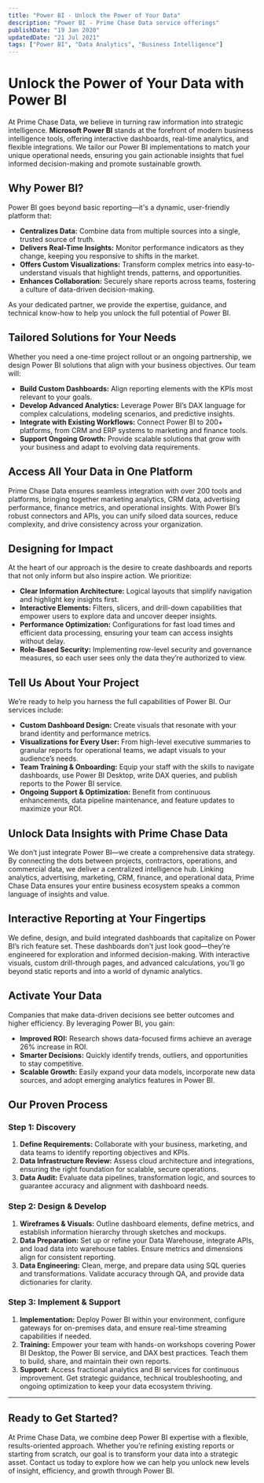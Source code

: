 ```yaml
---
title: "Power BI - Unlock the Power of Your Data"
description: "Power BI - Prime Chase Data service offerings"
publishDate: "19 Jan 2020"
updatedDate: "21 Jul 2021"
tags: ["Power BI", "Data Analytics", "Business Intelligence"]
---
```


# Unlock the Power of Your Data with Power BI

At Prime Chase Data, we believe in turning raw information into strategic intelligence. **Microsoft Power BI** stands at the forefront of modern business intelligence tools, offering interactive dashboards, real-time analytics, and flexible integrations. We tailor our Power BI implementations to match your unique operational needs, ensuring you gain actionable insights that fuel informed decision-making and promote sustainable growth.

## Why Power BI?

Power BI goes beyond basic reporting—it's a dynamic, user-friendly platform that:

- **Centralizes Data:** Combine data from multiple sources into a single, trusted source of truth.
- **Delivers Real-Time Insights:** Monitor performance indicators as they change, keeping you responsive to shifts in the market.
- **Offers Custom Visualizations:** Transform complex metrics into easy-to-understand visuals that highlight trends, patterns, and opportunities.
- **Enhances Collaboration:** Securely share reports across teams, fostering a culture of data-driven decision-making.

As your dedicated partner, we provide the expertise, guidance, and technical know-how to help you unlock the full potential of Power BI.

## Tailored Solutions for Your Needs

Whether you need a one-time project rollout or an ongoing partnership, we design Power BI solutions that align with your business objectives. Our team will:

- **Build Custom Dashboards:** Align reporting elements with the KPIs most relevant to your goals.
- **Develop Advanced Analytics:** Leverage Power BI’s DAX language for complex calculations, modeling scenarios, and predictive insights.
- **Integrate with Existing Workflows:** Connect Power BI to 200+ platforms, from CRM and ERP systems to marketing and finance tools.
- **Support Ongoing Growth:** Provide scalable solutions that grow with your business and adapt to evolving data requirements.

## Access All Your Data in One Platform

Prime Chase Data ensures seamless integration with over 200 tools and platforms, bringing together marketing analytics, CRM data, advertising performance, finance metrics, and operational insights. With Power BI’s robust connectors and APIs, you can unify siloed data sources, reduce complexity, and drive consistency across your organization.

## Designing for Impact

At the heart of our approach is the desire to create dashboards and reports that not only inform but also inspire action. We prioritize:

- **Clear Information Architecture:** Logical layouts that simplify navigation and highlight key insights first.
- **Interactive Elements:** Filters, slicers, and drill-down capabilities that empower users to explore data and uncover deeper insights.
- **Performance Optimization:** Configurations for fast load times and efficient data processing, ensuring your team can access insights without delay.
- **Role-Based Security:** Implementing row-level security and governance measures, so each user sees only the data they’re authorized to view.

## Tell Us About Your Project

We’re ready to help you harness the full capabilities of Power BI. Our services include:

- **Custom Dashboard Design:** Create visuals that resonate with your brand identity and performance metrics.
- **Visualizations for Every User:** From high-level executive summaries to granular reports for operational teams, we adapt visuals to your audience’s needs.
- **Team Training & Onboarding:** Equip your staff with the skills to navigate dashboards, use Power BI Desktop, write DAX queries, and publish reports to the Power BI service.
- **Ongoing Support & Optimization:** Benefit from continuous enhancements, data pipeline maintenance, and feature updates to maximize your ROI.

## Unlock Data Insights with Prime Chase Data

We don’t just integrate Power BI—we create a comprehensive data strategy. By connecting the dots between projects, contractors, operations, and commercial data, we deliver a centralized intelligence hub. Linking analytics, advertising, marketing, CRM, finance, and operational data, Prime Chase Data ensures your entire business ecosystem speaks a common language of insights and value.

## Interactive Reporting at Your Fingertips

We define, design, and build integrated dashboards that capitalize on Power BI’s rich feature set. These dashboards don’t just look good—they’re engineered for exploration and informed decision-making. With interactive visuals, custom drill-through pages, and advanced calculations, you’ll go beyond static reports and into a world of dynamic analytics.

## Activate Your Data

Companies that make data-driven decisions see better outcomes and higher efficiency. By leveraging Power BI, you gain:

- **Improved ROI:** Research shows data-focused firms achieve an average 26% increase in ROI.
- **Smarter Decisions:** Quickly identify trends, outliers, and opportunities to stay competitive.
- **Scalable Growth:** Easily expand your data models, incorporate new data sources, and adopt emerging analytics features in Power BI.

## Our Proven Process

### Step 1: Discovery

1. **Define Requirements:** Collaborate with your business, marketing, and data teams to identify reporting objectives and KPIs.
2. **Data Infrastructure Review:** Assess cloud architecture and integrations, ensuring the right foundation for scalable, secure operations.
3. **Data Audit:** Evaluate data pipelines, transformation logic, and sources to guarantee accuracy and alignment with dashboard needs.

### Step 2: Design & Develop

1. **Wireframes & Visuals:** Outline dashboard elements, define metrics, and establish information hierarchy through sketches and mockups.
2. **Data Preparation:** Set up or refine your Data Warehouse, integrate APIs, and load data into warehouse tables. Ensure metrics and dimensions align for consistent reporting.
3. **Data Engineering:** Clean, merge, and prepare data using SQL queries and transformations. Validate accuracy through QA, and provide data dictionaries for clarity.

### Step 3: Implement & Support

1. **Implementation:** Deploy Power BI within your environment, configure gateways for on-premises data, and ensure real-time streaming capabilities if needed.
2. **Training:** Empower your team with hands-on workshops covering Power BI Desktop, the Power BI service, and DAX best practices. Teach them to build, share, and maintain their own reports.
3. **Support:** Access fractional analytics and BI services for continuous improvement. Get strategic guidance, technical troubleshooting, and ongoing optimization to keep your data ecosystem thriving.

---

## Ready to Get Started?

At Prime Chase Data, we combine deep Power BI expertise with a flexible, results-oriented approach. Whether you’re refining existing reports or starting from scratch, our goal is to transform your data into a strategic asset. Contact us today to explore how we can help you unlock new levels of insight, efficiency, and growth through Power BI.
